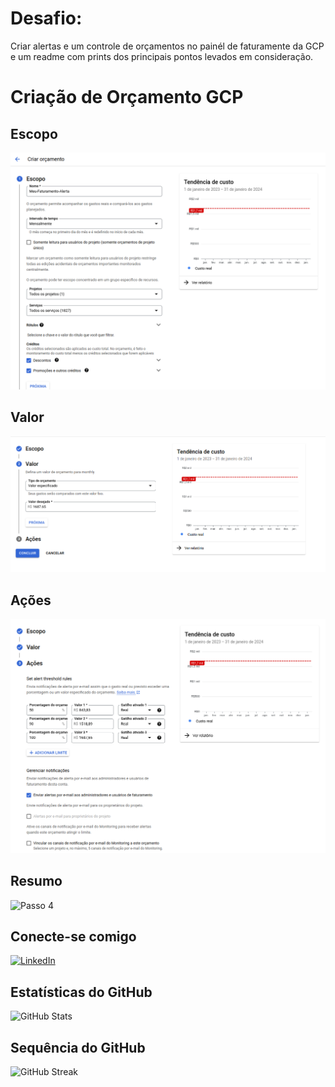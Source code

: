 # Desafio:
Criar alertas e um controle de orçamentos no painél de faturamente da GCP e um readme com prints dos principais pontos levados em consideração.

# Criação de Orçamento GCP

## Escopo
![Passo 1](https://github.com/PauloAlecio/orcamento-billing-google-cloud-platform/blob/main/assets/Passo-1.png)


## Valor
![Passo 2](https://github.com/PauloAlecio/orcamento-billing-google-cloud-platform/blob/main/assets/Passo-2.png)


## Ações
![Passo 3](https://github.com/PauloAlecio/orcamento-billing-google-cloud-platform/blob/main/assets/Passo-3.png)


## Resumo
![Passo 4](https://github.com/PauloAlecio/orcamento-billing-google-cloud-platform/blob/main/assets/Passo-4.png)



## Conecte-se comigo
[![LinkedIn](https://img.shields.io/badge/LinkedIn-000?style=for-the-badge&logo=linkedin&logoColor=4f0000)](https://www.linkedin.com/in/paulo-alécio-da-silva/)

## Estatísticas do GitHub
![GitHub Stats](https://github-readme-stats.vercel.app/api?username=PauloAlecio&locale=pt-BR&theme=shadow_red&show_icons=true)

## Sequência do GitHub
![GitHub Streak](https://streak-stats.demolab.com/?user=PauloAlecio&locale=pt-BR&theme=shadow_red)
